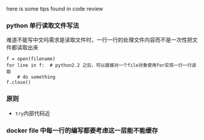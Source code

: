 here is some tips found in code review
### python 单行读取文件写法
 难道不能写中文吗需求是读取文件时，一行一行的处理文件内容而不是一次性把文件都读取出来
```
f = open(filename)
for line in f:  # python2.2 之后，可以直接对一个file对象使用for实现一行一行读取
    # do something
f.close()
```
### 原则
+ ```try```内部代码近

### docker file 中每一行的编写都要考虑这一层能不能缓存
